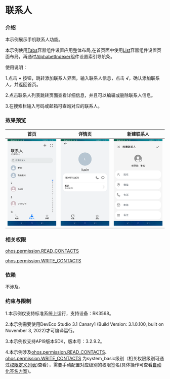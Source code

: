 # 联系人

### 介绍

本示例展示手机联系人功能。

本示例使用[Tabs](https://gitee.com/openharmony/docs/blob/master/zh-cn/application-dev/reference/arkui-ts/ts-container-tabs.md)容器组件设置应用整体布局,在首页面中使用[List](https://gitee.com/openharmony/docs/blob/master/zh-cn/application-dev/reference/arkui-ts/ts-container-list.md)容器组件设置页面布局，再通过[AlphabetIndexer](https://gitee.com/openharmony/docs/blob/master/zh-cn/application-dev/reference/arkui-ts/ts-container-alphabet-indexer.md)组件设置索引导航条。

使用说明：

1.点击 **+** 按钮，跳转添加联系人界面，输入联系人信息，点击 **√**，确认添加联系人，并返回首页。

2.点击联系人列表跳转页面查看详细信息，并且可以编辑或删除联系人信息。

3.在搜索栏输入号码或邮箱可查询对应的联系人。

### 效果预览

|首页|详情页|新建联系人|
|-----|-----|-----|
|![](screenshots/device/main.png) |![](screenshots/device/details.png)|![](screenshots/device/add.png)|

### 相关权限

[ohos.permission.READ_CONTACTS](https://gitee.com/openharmony/docs/blob/master/zh-cn/application-dev/security/permission-list.md)

[ohos.permission.WRITE_CONTACTS](https://gitee.com/openharmony/docs/blob/master/zh-cn/application-dev/security/permission-list.md)

### 依赖

不涉及。

### 约束与限制

1.本示例仅支持标准系统上运行，支持设备：RK3568。

2.本示例需要使用DevEco Studio 3.1 Canary1 (Build Version: 3.1.0.100, built on November 3, 2022)才可编译运行。

3.本示例仅支持API9版本SDK，版本号：3.2.9.2。

4.本示例涉及[ohos.permission.READ_CONTACTS](https://gitee.com/openharmony/docs/blob/master/zh-cn/application-dev/security/permission-list.md)、[ohos.permission.WRITE_CONTACTS](https://gitee.com/openharmony/docs/blob/master/zh-cn/application-dev/security/permission-list.md) 为system_basic级别（相关权限级别可通过[权限定义列表](https://gitee.com/openharmony/docs/blob/master/zh-cn/application-dev/security/permission-list.md))查看），需要手动配置对应级别的权限签名(具体操作可查看[自动化签名方案](https://docs.openharmony.cn/pages/v3.2Beta/zh-cn/application-dev/security/hapsigntool-overview.md/))。